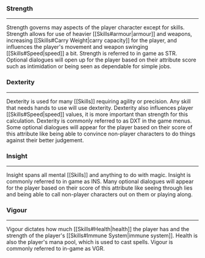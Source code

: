 ### Strength
---
Strength governs may aspects of the player character except for skills. Strength allows for use of heavier [[Skills#armour|armour]] and weapons, increasing [[Skills#Carry Weight|carry capacity]] for the player, and influences the player's movement and weapon swinging [[Skills#Speed|speed]] a bit. Strength is referred to in game as STR. Optional dialogues will open up for the player based on their attribute score such as intimidation or being seen as dependable for simple jobs.

### Dexterity
---
Dexterity is used for many [[Skills]] requiring agility or precision. Any skill that needs hands to use will use dexterity. Dexterity also influences player [[Skills#Speed|speed]] values, it is more important than strength for this calculation. Dexterity is commonly referred to as DXT in the game menus. Some optional dialogues will appear for the player based on their score of this attribute like being able to convince non-player characters to do things against their better judgement.

### Insight
---
Insight spans all mental [[Skills]] and anything to do with magic. Insight is commonly referred to in game as INS. Many optional dialogues will appear for the player based on their score of this attribute like seeing through lies and being able to call non-player characters out on them or playing along.

### Vigour
---
Vigour dictates how much [[Skills#Health|health]] the player has and the strength of the player's [[Skills#Immune System|immune system]]. Health is also the player's mana pool, which is used to cast spells. Vigour is commonly referred to in-game as VGR.